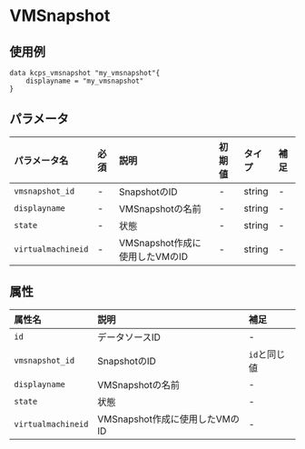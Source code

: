 #  VMSnapshot

## 使用例

```hcl
data kcps_vmsnapshot "my_vmsnapshot"{
    displayname = "my_vmsnapshot"
}
```

## パラメータ

|パラメータ名 |必須    |説明      |初期値    |タイプ    |補足|
|:----------|:------|:---------|:--------|:--------|:--|
|`vmsnapshot_id` |-|SnapshotのID | - | string | - |
|`displayname` |-|VMSnapshotの名前  | - | string | - |
|`state` |-|状態 | - | string | - |
|`virtualmachineid` |-|VMSnapshot作成に使用したVMのID | - | string | - |



## 属性
|属性名 |説明      |補足 |
|:----------|:------|:---------|
|`id`          |データソースID   | - | 
|`vmsnapshot_id`  |SnapshotのID  | `id`と同じ値 |
|`displayname`  | VMSnapshotの名前  | - |
|`state` | 状態 | - | 
|`virtualmachineid` |VMSnapshot作成に使用したVMのID  | - |
